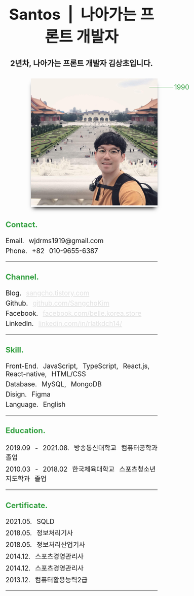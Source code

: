 <style>
.subject-warpper{
    width: 50%;
    margin: 0 auto;
    font-size: 1.5rem;
    position: absolute;
    top: 30vh;
    left: 50%;
    transform: translateX(-50%);
}

.contact-warpper{
    width: 50%;
    margin: 0 auto;
    padding: 15px 0;
}

.intro-wrapper {
    display: flex;
    justify-content: right;
    align-items: center;
}

.subject-warpper .prImage-wrapper{
   position: relative;
   width: 25rem;
   height: auto;
   box-shadow: 0px 10px 13px -7px #000000, 5px 5px 15px 5px rgba(0, 0, 0, 0);
}

.subject-warpper .prImage-wrapper .birth{
   position: absolute;
   top: 15px;
   right: -100px;
   color: rgb(52, 160, 65);
   font-wight: bold;
}

.subject-warpper .prImage-wrapper::after{
    position: absolute;
    content: '';
    border-bottom: 1px rgb(52, 160, 65) solid;
    top: -49px;
    right: -50px;
    height: 76px;
    width: 76px;
    display: block;
}

.subject-warpper img{
   width: 100%;
   height: 100%;
}


.contact-warpper .title{
   color: rgb(52, 160, 65);
   font-size: 1.5rem;
}

.contact-warpper div {
    margin-bottom: 7px;
    word-spacing: 9px;
    font-size: 1.3rem;
}

.contact-warpper a {
    color: #dddd;
}

.subject-warpper .mobile{ 
    display: none;
}

.subject-warpper .title{
  
  color: rgb(52, 160, 65);
  font-size: 1.5rem;
}

.subject-warpper div {
    margin-bottom: 7px;
    word-spacing: 9px;
    font-size: 1.3rem;
}

.subject-warpper a {
    color: #dddd;
}

.empty {
    height: 200vh;
    overflow: hidden;
    display: none;
}

@media screen and (max-width: 1280px) {
    .subject-warpper .mobile {
        display: block;
    } 
    .contact-warpper{
        display: none;
    }

    .empty {
        display: block;
    }
}
</style>

<div class="subject-warpper">
    <h1 align="center">Santos &nbsp;|&nbsp; 나아가는 프론트 개발자</h1>
    <h4 align="center">2년차, 나아가는 프론트 개발자 김상초입니다.</h4>
    <div class="intro-wrapper">
        <div align="center" class="prImage-wrapper">
            <img src="../image/kimsangcho.jpg" alt="kimsangcho" >
            <div class="birth">1990</div>
        </div>
    </div>
    <div class="mobile">
        <h3 class="title">Contact.</h3>
        <div>Email. wjdrms1919@gmail.com</div>
        <div>Phone. +82 010-9655-6387</div>
        <hr>
        <h3 class="title">Channel.</h3>
        <div>Blog. <a href="https://sangcho.tistory.com" target="_blank">sangcho.tistory.com</a></div>
        <div>Github. <a href="https://github.com/SangchoKim" target="_blank">github.com/SangchoKim</a></div>
        <div>Facebook. <a href="https://www.facebook.com/belle.korea.store" target="_blank">facebook.com/belle.korea.store</a></div>
        <div>LinkedIn. <a href="https://www.linkedin.com/in/rlatkdch14/" target="_blank">linkedin.com/in/rlatkdch14/</a></div>
        <hr>
        <h3 class="title">Skill.</h3>
        <div>Front-End. JavaScript, TypeScript, React.js, React-native, HTML/CSS</div>
        <div>Database. MySQL, MongoDB</div>
        <div>Disign. Figma</div>
        <div>Language. English</div>
        <hr>
        <h3 class="title">Education.</h3>
        <div>2019.09 - 2021.08. 방송통신대학교 컴퓨터공학과 졸업</div>
        <div>2010.03 - 2018.02 한국체육대학교 스포츠청소년지도학과 졸업</div>
        <hr>
        <h3 class="title">Certificate.</h3>
        <div>2021.05. SQLD</div>
        <div>2018.05. 정보처리기사</div>
        <div>2018.05. 정보처리산업기사</div>
        <div>2014.12. 스포츠경영관리사</div>
        <div>2014.12. 스포츠경영관리사</div>
        <div>2013.12. 컴퓨터활용능력2급</div>
        <hr>
    </div>
</div>

<div class="empty" ></div> 

<div class="contact-warpper" >
    <h3 class="title">Contact.</h3>
    <div>Email. wjdrms1919@gmail.com</div>
    <div>Phone. +82 010-9655-6387</div>
    <hr>
    <h3 class="title">Channel.</h3>
    <div>Blog. <a href="https://sangcho.tistory.com" target="_blank">sangcho.tistory.com</a></div>
    <div>Github. <a href="https://github.com/SangchoKim" target="_blank">github.com/SangchoKim</a></div>
    <div>Facebook. <a href="https://www.facebook.com/belle.korea.store" target="_blank">facebook.com/belle.korea.store</a></div>
    <div>LinkedIn. <a href="https://www.linkedin.com/in/rlatkdch14/" target="_blank">linkedin.com/in/rlatkdch14/</a></div>
    <hr>
    <h3 class="title">Skill.</h3>
    <div>Front-End. JavaScript, TypeScript, React.js, React-native, HTML/CSS</div>
    <div>Database. MySQL, MongoDB</div>
    <div>Disign. Figma</div>
    <div>Language. English</div>
    <hr>
    <h3 class="title">Education.</h3>
    <div>2019.09 - 2021.08. 방송통신대학교 컴퓨터공학과 졸업</div>
    <div>2010.03 - 2018.02 한국체육대학교 스포츠청소년지도학과 졸업</div>
    <hr>
    <h3 class="title">Certificate.</h3>
    <div>2021.05. SQLD</div>
    <div>2018.05. 정보처리기사</div>
    <div>2018.05. 정보처리산업기사</div>
    <div>2014.12. 스포츠경영관리사</div>
    <div>2014.12. 스포츠경영관리사</div>
    <div>2013.12. 컴퓨터활용능력2급</div>
    <hr>
</div>



